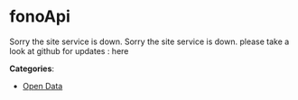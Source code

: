 # fonoApi


Sorry the site service is down. Sorry the site service is down. please take a look at github for updates : here



**Categories**:

- [Open Data](https://github.com/apis-list/apis-list#open-data)



